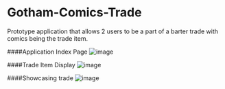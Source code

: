 # Gotham-Comics-Trade
Prototype application that allows 2 users to be a part of a barter trade with comics being the trade item.

####Application Index Page
![image](https://user-images.githubusercontent.com/20724755/182726228-b4d928c8-b74a-4045-a7d9-6b225ff99995.png)

####Trade Item Display
![image](https://user-images.githubusercontent.com/20724755/182726275-31f89865-2da4-489f-94cf-62f4d180998d.png)

####Showcasing trade
![image](https://user-images.githubusercontent.com/20724755/182726372-0c02e791-9936-413d-a370-e8f85d880c66.png)

